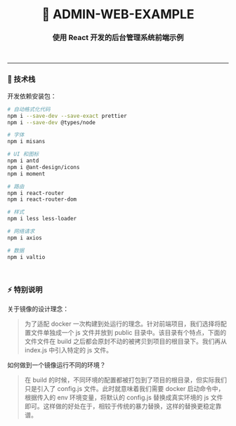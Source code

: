 <!--suppress HtmlDeprecatedAttribute -->
<h1 align="center">🥳 ADMIN-WEB-EXAMPLE</h1>
<h3 align="center">使用 React 开发的后台管理系统前端示例</h3>

<p align="center">
  <a>
    <img src="https://img.shields.io/badge/-React 18.2.0-blue?style=flat-square&logo=react&logoColor=white&link=mailto:ezops.cn@gmail.com" alt="">
  </a>
  <a>
    <img src="https://img.shields.io/badge/-Ant Design-blue?style=flat-square&logo=antdesign&logoColor=white" alt="">
  </a>
</p>

<hr>

### 🤔 技术栈

开发依赖安装包：

```bash
# 自动格式化代码
npm i --save-dev --save-exact prettier
npm i --save-dev @types/node 

# 字体
npm i misans

# UI 和图标
npm i antd
npm i @ant-design/icons
npm i moment

# 路由
npm i react-router
npm i react-router-dom

# 样式
npm i less less-loader

# 网络请求
npm i axios

# 数据
npm i valtio
```

<br>

### ⚡ 特别说明

关于镜像的设计理念：

> 为了适配 docker 一次构建到处运行的理念。针对前端项目，我们选择将配置文件单独成一个 js 文件并放到 public 目录中。该目录有个特点，下面的文件文件在 build 之后都会原封不动的被拷贝到项目的根目录下。我们再从 index.js 中引入特定的 js 文件。

如何做到一个镜像运行不同的环境？

> 在 build 的时候，不同环境的配置都被打包到了项目的根目录，但实际我们只是引入了 config.js 文件。此时就意味着我们需要 docker 启动命令中，根据传入的 env 环境变量，将默认的 config.js 替换成真实环境的 js 文件即可。这样做的好处在于，相较于传统的暴力替换，这样的替换更稳定靠谱。